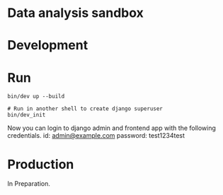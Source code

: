 # Data analysis sandbox

# Development

# Run
```shell
bin/dev up --build

# Run in another shell to create django superuser
bin/dev_init
```

Now you can login to django admin and frontend app with the following credentials.
id: admin@example.com
password: test1234test

# Production
In Preparation.
